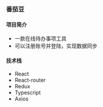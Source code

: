 ### 番茄豆
#### 项目简介
- 一款在线待办事项工具
- 可以注册账号并登陆，实现数据同步
#### 技术栈
- React
- React-router
- Redux
- Typescript
- Axios
